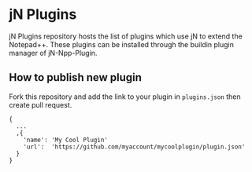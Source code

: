 # jN Plugins

jN Plugins repository hosts the list of plugins which use jN to extend the Notepad++. These plugins can be
installed through the buildin plugin manager of jN-Npp-Plugin.

## How to publish new plugin

Fork this repository and add the link to your plugin in `plugins.json` then create pull request.

```
{
  ...
  ,{
    'name': 'My Cool Plugin'
    'url':  'https://github.com/myaccount/mycoolplugin/plugin.json'
  }
}
```
